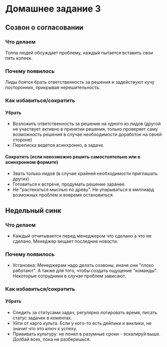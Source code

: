 # Домашнее задание 3

## Созвон о согласовании

### Что делаем
Толпа людей обсуждает проблему, каждый пытается вставить свои пять копеек.

### Почему появилось
Лиды боятся брать ответственность за решения и задействуют кучу посторонних, прикрывая нерешительность.

### Как избавиться/сократить

#### Убрать
- Возложить ответственность за решение на одного из лидов (другой не участвует активно в принятии решения, только проверяет саму возможность решения в случае необходимости доработок на своей стороне)
- Переписка ведется асинхронно, в задаче.

#### Сократить (если невозможно решить самостоятельно или в асинхронном формате)
- Звать только лидов (в случае крайней необходимости приглашать других)
- Готовиться к встрече, продумать решение заранее.
- Не "растекаться мыслью по древу". Не упарываться в миллиард возможных проблем и вовремя остановиться.


## Недельный синк

### Что делаем
- Каждый отчитывается перед менеджером что сделано а что не сделано. Менеджер вещает последние новости.

### Почему появилось
- Установка: Менеджерам надо делать созвоны, иначе они "плохо работают". А также для того, чтобы создать ощущение "команды". Некоторые сотрудники в случае проблем зависают.

### Как избавиться/сократить

#### Убрать
- Следить за статусами задач, регулярно логировать время, писать статус задачек в коментах. 
- Уйти от карго культа. Если у кого-то есть дейлики и виклики, не значит что это ключ к успеху.
- Прививать культуру: не понял в разумные сроки - эскалируй выше. Долбай всех, пока не разберешься.
